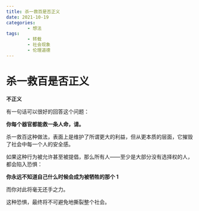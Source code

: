 ```yaml
---
title: 杀一救百是否正义
date: 2021-10-19
categories:
        - 想法
tags:
        - 转载
        - 社会现象
        - 伦理道德
---
```


# 杀一救百是否正义

**不正义**

有一句话可以很好的回答这个问题：

**你每个器官都能救一条人命，请。**

杀一救百这种做法，表面上是维护了所谓更大的利益，但从更本质的层面，它摧毁了社会中每一个人的安全感。

如果这种行为被允许甚至被提倡，那么所有人——至少是大部分没有选择权的人，都会陷入恐惧：

**你永远不知道自己什么时候会成为被牺牲的那个 1**

而你对此将毫无还手之力。

这种恐惧，最终将不可避免地撕裂整个社会。
